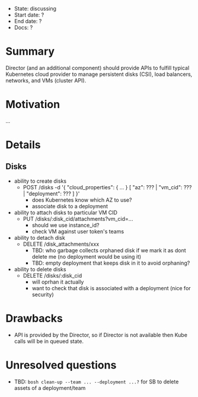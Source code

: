 - State: discussing
- Start date: ?
- End date: ?
- Docs: ?

# Summary

Director (and an additional component) should provide APIs to fulfill typical Kubernetes cloud provider to manage persistent disks (CSI), load balancers, networks, and VMs (cluster API).

# Motivation

...

# Details

## Disks

- ability to create disks
  - POST /disks -d '{ "cloud_properties": { ... } [ "az": ??? | "vm_cid": ??? | "deployment": ??? ] }'
    - does Kubernetes know which AZ to use?
    - associate disk to a deployment
- ability to attach disks to particular VM CID
  - PUT /disks/:disk_cid/attachments?vm_cid=...
    - should we use instance_id?
    - check VM against user token's teams
- ability to detach disk
  - DELETE /disk_attachments/xxx
    - TBD: who garbage collects orphaned disk if we mark it as dont delete me (no deployment would be using it)
    - TBD: empty deployment that keeps disk in it to avoid orphaning?
- ability to delete disks
  - DELETE /disks/:disk_cid
    - will oprhan it actually
    - want to check that disk is associated with a deployment (nice for security)

# Drawbacks

- API is provided by the Director, so if Director is not available then Kube calls will be in queued state.

# Unresolved questions

- TBD: `bosh clean-up --team ... --deployment ...?` for SB to delete assets of a deployment/team
